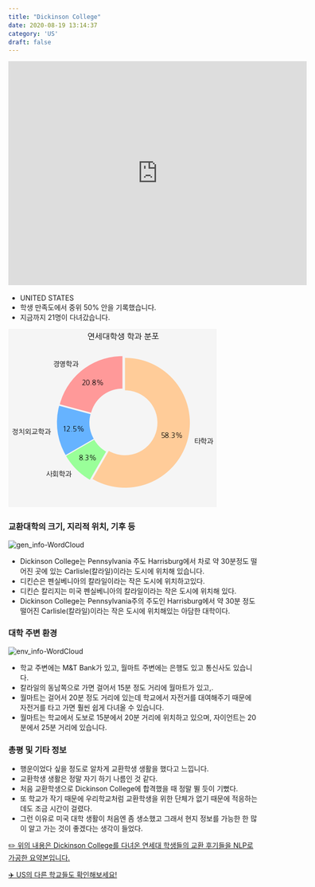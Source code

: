 ```yaml
---
title: "Dickinson College"
date: 2020-08-19 13:14:37
category: 'US'
draft: false
---
```


<iframe
width="600"
height="450"
frameborder="0" style="border:0"
src="https://www.google.com/maps/embed/v1/place?key=AIzaSyC9e1AME-pVmWC4hBpFdu5S4dKzyepa3HQ&q=Dickinson+College&center=40.20285360000001,-77.1972141&zoom=14" allowfullscreen>
</iframe>

* UNITED STATES
* 학생 만족도에서 중위 50% 안을 기록했습니다.
* 지금까지 21명이 다녀갔습니다. 

![department-info](../plots/US000058.png)
### 교환대학의 크기, 지리적 위치, 기후 등
![gen_info-WordCloud](../univ_wordclouds_okt/gen_info/US000058_gen_info_okt.png)

* Dickinson College는 Pennsylvania 주도 Harrisburg에서 차로 약 30분정도 떨어진 곳에 있는 Carlisle(칼라일)이라는 도시에 위치해 있습니다.
* 디킨슨은 펜실베니아의 칼라일이라는 작은 도시에 위치하고있다.
* 디킨슨 칼리지는 미국 펜실베니아의 칼라일이라는 작은 도시에 위치해 있다.
* Dickinson College는 Pennsylvania주의 주도인 Harrisburg에서 약 30분 정도 떨어진 Carlisle(칼라일)이라는 작은 도시에 위치해있는 아담한 대학이다.


### 대학 주변 환경

![env_info-WordCloud](../univ_wordclouds_okt/env_info/US000058_env_info_okt.png)

* 학교 주변에는 M&T Bank가 있고, 월마트 주변에는 은행도 있고 통신사도 있습니다.
* 칼라일의 동남쪽으로 가면 걸어서 15분 정도 거리에 월마트가 있고,.
* 월마트는 걸어서 20분 정도 거리에 있는데 학교에서 자전거를 대여해주기 때문에 자전거를 타고 가면 훨씬 쉽게 다녀올 수 있습니다.
* 월마트는 학교에서 도보로 15분에서 20분 거리에 위치하고 있으며, 자이언트는 20분에서 25분 거리에 있습니다.


### 총평 및 기타 정보 
* 행운이었다 싶을 정도로 알차게 교환학생 생활을 했다고 느낍니다.
* 교환학생 생활은 정말 자기 하기 나름인 것 같다.
* 처음 교환학생으로 Dickinson College에 합격했을 때 정말 뛸 듯이 기뻤다.
* 또 학교가 작기 때문에 우리학교처럼 교환학생을 위한 단체가 없기 때문에 적응하는 데도 조금 시간이 걸렸다.
* 그런 이유로 미국 대학 생활이 처음엔 좀 생소했고 그래서 현지 정보를 가능한 한 많이 알고 가는 것이 좋겠다는 생각이 들었다.


[✏️ 위의 내용은 Dickinson College를 다녀온 연세대 학생들의 교환 후기들을 NLP로 가공한 요약본입니다.](http://oia.yonsei.ac.kr/partner/expReport.asp?ucode=US000058&bgbn=A)

[✈️ US의 다른 학교들도 확인해보세요!](https://yonsei-exchange.netlify.app/?category=US)
